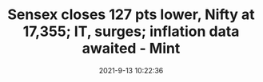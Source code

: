 ---
"title": "Sensex closes 127 pts lower, Nifty at 17,355; IT, surges; inflation data awaited - Mint"
"date": "2021-9-13 10:22:36"
"feed_name": "GOOGLENEWS"
"feed_website": "https://news.google.com/search?q=drilling%2Bincident&hl=en-US&gl=US&ceid=US:en"
"feed_rss": "https://news.google.com/rss/search?q=drilling%2Bincident&hl=en-US&gl=US&ceid=US:en"
"link": "https://www.livemint.com/market/live-blog/share-market-live-updates-sensex-nifty-bse-nse-stock-market-today-13-09-2021-11631497878112.html"
"file": "_posts/2021-1-1-d1dd1f22aee5d1a19ca191f072a856c5832608f9.md"
"accident": "0"
"drilling": "0"
---